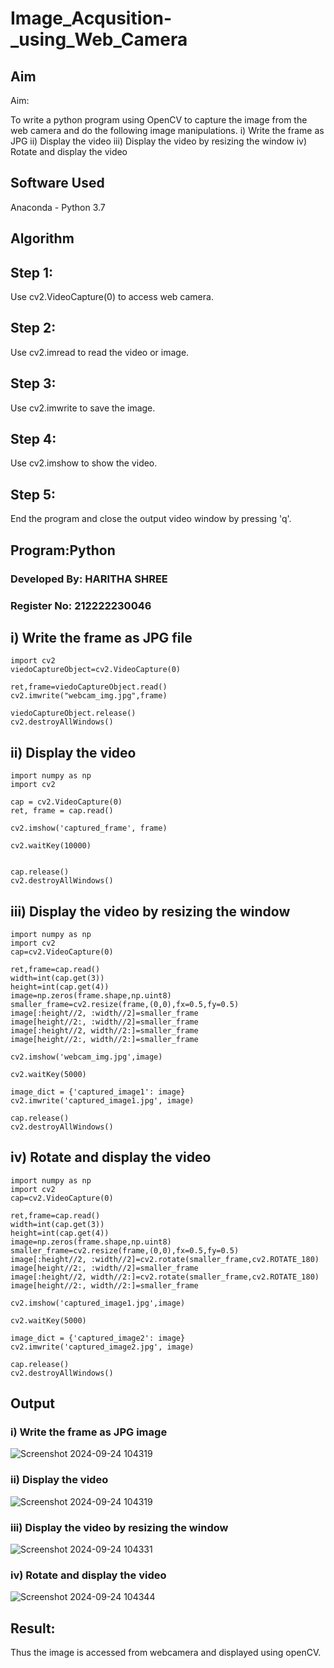# Image_Acqusition-_using_Web_Camera
## Aim
 
Aim:
 
To write a python program using OpenCV to capture the image from the web camera and do the following image manipulations.
i) Write the frame as JPG 
ii) Display the video 
iii) Display the video by resizing the window
iv) Rotate and display the video

## Software Used
Anaconda - Python 3.7
## Algorithm
## Step 1:
Use cv2.VideoCapture(0) to access web camera.

## Step 2:
Use cv2.imread to read the video or image.

## Step 3:
Use cv2.imwrite to save the image.

## Step 4:
Use cv2.imshow to show the video.

## Step 5:
End the program and close the output video window by pressing 'q'.


## Program:Python
### Developed By: HARITHA SHREE
### Register No: 212222230046

## i) Write the frame as JPG file
```
import cv2
viedoCaptureObject=cv2.VideoCapture(0)

ret,frame=viedoCaptureObject.read()
cv2.imwrite("webcam_img.jpg",frame)

viedoCaptureObject.release()
cv2.destroyAllWindows()
```
## ii) Display the video
```
import numpy as np
import cv2

cap = cv2.VideoCapture(0)
ret, frame = cap.read()

cv2.imshow('captured_frame', frame)

cv2.waitKey(10000)


cap.release()
cv2.destroyAllWindows()

```
## iii) Display the video by resizing the window
```
import numpy as np
import cv2
cap=cv2.VideoCapture(0)

ret,frame=cap.read()
width=int(cap.get(3))
height=int(cap.get(4))
image=np.zeros(frame.shape,np.uint8)
smaller_frame=cv2.resize(frame,(0,0),fx=0.5,fy=0.5)
image[:height//2, :width//2]=smaller_frame
image[height//2:, :width//2]=smaller_frame
image[:height//2, width//2:]=smaller_frame
image[height//2:, width//2:]=smaller_frame

cv2.imshow('webcam_img.jpg',image)

cv2.waitKey(5000)  

image_dict = {'captured_image1': image}
cv2.imwrite('captured_image1.jpg', image)

cap.release()
cv2.destroyAllWindows()
```
## iv) Rotate and display the video
```
import numpy as np
import cv2
cap=cv2.VideoCapture(0)

ret,frame=cap.read()
width=int(cap.get(3))
height=int(cap.get(4))
image=np.zeros(frame.shape,np.uint8)
smaller_frame=cv2.resize(frame,(0,0),fx=0.5,fy=0.5)
image[:height//2, :width//2]=cv2.rotate(smaller_frame,cv2.ROTATE_180)
image[height//2:, :width//2]=smaller_frame
image[:height//2, width//2:]=cv2.rotate(smaller_frame,cv2.ROTATE_180)
image[height//2:, width//2:]=smaller_frame

cv2.imshow('captured_image1.jpg',image)

cv2.waitKey(5000) 

image_dict = {'captured_image2': image}
cv2.imwrite('captured_image2.jpg', image)

cap.release()
cv2.destroyAllWindows()
```
## Output

### i) Write the frame as JPG image

![Screenshot 2024-09-24 104319](https://github.com/user-attachments/assets/baa46727-d67a-43b6-bd2c-5a6762f68d5c)



### ii) Display the video

![Screenshot 2024-09-24 104319](https://github.com/user-attachments/assets/0e60d4bc-c51c-4aa3-a908-9a6f10e467a0)

### iii) Display the video by resizing the window

![Screenshot 2024-09-24 104331](https://github.com/user-attachments/assets/d3469f0e-9e6f-4cd8-b6f8-a1d73d07eef6)

### iv) Rotate and display the video

![Screenshot 2024-09-24 104344](https://github.com/user-attachments/assets/38c1c673-58c8-4193-a064-0f9e7aa8559f)


## Result:
Thus the image is accessed from webcamera and displayed using openCV.
